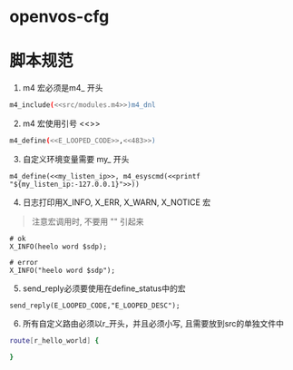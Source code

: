 # openvos-cfg

# 脚本规范

1. m4 宏必须是m4_ 开头

```sh
m4_include(<<src/modules.m4>>)m4_dnl
```

2. m4 宏使用引号 <<>>

```sh
m4_define(<<E_LOOPED_CODE>>,<<483>>)
```

3. 自定义环境变量需要 my_ 开头

```
m4_define(<<my_listen_ip>>, m4_esyscmd(<<printf "${my_listen_ip:-127.0.0.1}">>))
```

4. 日志打印用X_INFO, X_ERR, X_WARN, X_NOTICE 宏

> 注意宏调用时, 不要用 "" 引起来

```
# ok
X_INFO(heelo word $sdp);

# error
X_INFO("heelo word $sdp");
```

5. send_reply必须要使用在define_status中的宏

```
send_reply(E_LOOPED_CODE,"E_LOOPED_DESC");
```

6. 所有自定义路由必须以r_开头，并且必须小写, 且需要放到src的单独文件中

```sh
route[r_hello_world] {

}
```
